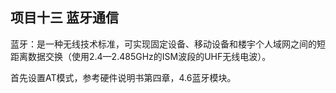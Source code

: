 ## 项目十三 蓝牙通信

蓝牙：是一种无线技术标准，可实现固定设备、移动设备和楼宇个人域网之间的短距离数据交换（使用2.4—2.485GHz的ISM波段的UHF无线电波）。

首先设置AT模式，参考硬件说明书第四章，4.6蓝牙模块。